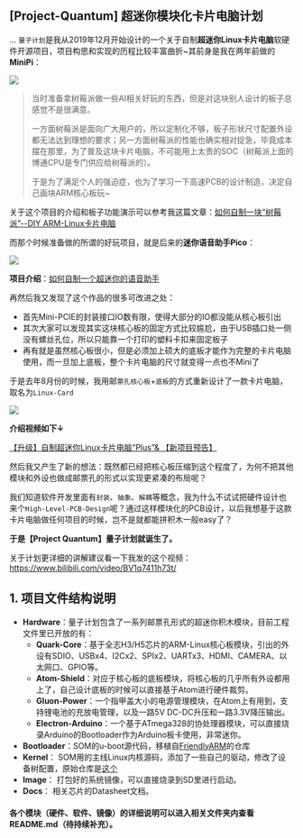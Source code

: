 ## [Project-Quantum] 超迷你模块化卡片电脑计划
...
`量子计划`是我从2019年12月开始设计的一个关于自制**超迷你Linux卡片电脑**软硬件开源项目，项目构思和实现的历程比较丰富曲折~其前身是我在两年前做的**MiniPi**：

![](6.Docs/Images/MiniPi12-1579751787178.jpg)

> 当时准备拿树莓派做一些AI相关好玩的东西，但是对这块别人设计的板子总感觉不是很满意。
>
> 一方面树莓派是面向广大用户的，所以定制化不够，板子形状尺寸配置外设都无法达到理想的要求；另一方面树莓派的性能也确实相对捉急，毕竟成本摆在那里，为了普及这块卡片电脑，不可能用上太贵的SOC（树莓派上面的博通CPU是专门供应给树莓派的）。
>
> 于是为了满足个人的强迫症，也为了学习一下高速PCB的设计制造，决定自己画块ARM核心板玩~

关于这个项目的介绍和板子功能演示可以参考我这篇文章：[如何自制一块“树莓派”--DIY ARM-Linux卡片电脑](http://pengzhihui.xyz/2018/04/08/minipi/)

而那个时候准备做的所谓的好玩项目，就是后来的**迷你语音助手Pico**：

![](6.Docs/Images/pico_banner.jpg)

**项目介绍**：[如何自制一个超迷你的语音助手](https://zhuanlan.zhihu.com/p/72896282)

再然后我又发现了这个作品的很多可改进之处：

- 首先Mini-PCIE的封装接口IO数有限，使得大部分的IO都没能从核心板引出
- 其次大家可以发现其实这块核心板的固定方式比较尴尬，由于USB插口处一侧没有螺丝孔位，所以只能靠一个打印的塑料卡扣来固定板子
- 再有就是虽然核心板很小，但是必须加上硕大的底板才能作为完整的卡片电脑使用，而一旦加上底板，整个卡片电脑的尺寸就变得一点也不Mini了

于是去年8月份的时候，我用邮`票孔核心板`+`底板`的方式重新设计了一款卡片电脑，取名为`Linux-Card`

![](6.Docs/Images/v2-f4f986711bc44f375e64d16d85bddd26_hd.jpg)

**介绍视频如下↓**

[【升级】自制超迷你Linux卡片电脑“Plus”& 【新项目预告】](https://www.bilibili.com/video/BV1ZJ411t74D/)

然后我又产生了新的想法：既然都已经把核心板压缩到这个程度了，为何不把其他模块和外设也做成邮票孔的形式以实现更紧凑的布局呢？

我们知道软件开发里面有`封装`、`抽象`、`解耦`等概念，我为什么不试试把硬件设计也来个`High-Level-PCB-Design`呢？通过这样模块化的PCB设计，以后我想基于这款卡片电脑做任何项目的时候，岂不是就都能拼积木一般easy了？

**于是【Project Quantum】量子计划就诞生了。**



关于计划更详细的讲解建议看一下我发的这个视频：https://www.bilibili.com/video/BV1q7411h73t/



## 1. 项目文件结构说明

- **Hardware**：量子计划包含了一系列邮票孔形式的超迷你积木模块，目前工程文件里已开放的有：
  - **Quark-Core**：基于全志H3/H5芯片的ARM-Linux核心板模块，引出的外设有SDIO、USBx4、I2Cx2、SPIx2、UARTx3、HDMI、CAMERA、以太网口、GPIO等。
  - **Atom-Shield**：对应于核心板的底板模块，将核心板的几乎所有外设都用上了，自己设计底板的时候可以直接基于Atom进行硬件裁剪。
  - **Gluon-Power**：一个指甲盖大小的电源管理模块，在Atom上有用到，支持锂电池的充放电管理，以及一路5V DC-DC升压和一路3.3V降压输出。
  - **Electron-Arduino**：一个基于ATmega328的协处理器模块，可以直接烧录Arduino的Bootloader作为Arduino板卡使用，非常迷你。
- **Bootloader**：SOM的u-boot源代码，移植自[FriendlyARM](https://github.com/friendlyarm/u-boot.git)的仓库
- **Kernel**： SOM用的主线Linux内核源码，添加了一些自己的驱动，修改了设备树配置，原始仓库是[这个](https://github.com/friendlyarm/linux.git)
- **Image**： 打包好的系统镜像，可以直接烧录到SD里进行启动。
- **Docs**： 相关芯片的Datasheet文档。



#### 各个模块（硬件、软件、镜像）的详细说明可以进入相关文件夹内查看README.md（待持续补充）。

## 
